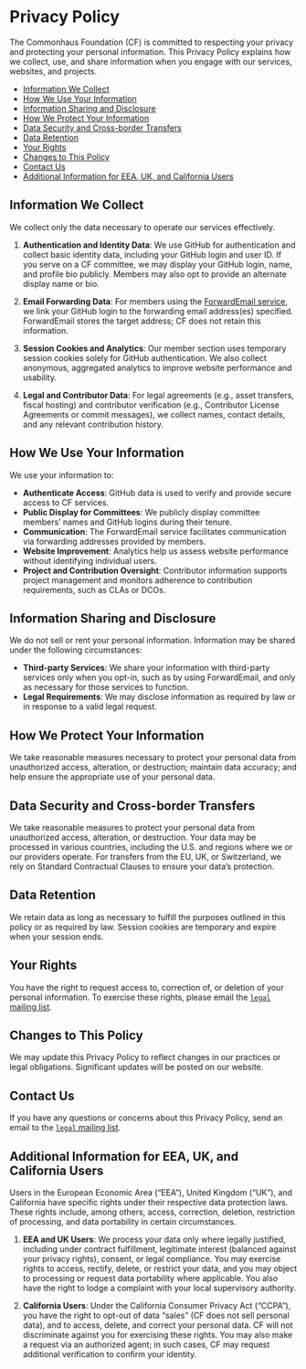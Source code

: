 # Privacy Policy

The Commonhaus Foundation (CF) is committed to respecting your privacy and protecting your personal information.
This Privacy Policy explains how we collect, use, and share information when you engage with our services, websites, and projects.

- [Information We Collect](#information-we-collect)
- [How We Use Your Information](#how-we-use-your-information)
- [Information Sharing and Disclosure](#information-sharing-and-disclosure)
- [How We Protect Your Information](#how-we-protect-your-information)
- [Data Security and Cross-border Transfers](#data-security-and-cross-border-transfers)
- [Data Retention](#data-retention)
- [Your Rights](#your-rights)
- [Changes to This Policy](#changes-to-this-policy)
- [Contact Us](#contact-us)
- [Additional Information for EEA, UK, and California Users](#additional-information-for-eea-uk-and-california-users)

## Information We Collect

We collect only the data necessary to operate our services effectively.

1. **Authentication and Identity Data**: We use GitHub for authentication and collect basic identity data, including your GitHub login and user ID.
    If you serve on a CF committee, we may display your GitHub login, name, and profile bio publicly.
    Members may also opt to provide an alternate display name or bio.

2. **Email Forwarding Data**: For members using the [ForwardEmail service](https://forwardemail.net/en/privacy), we link your GitHub login to the forwarding email address(es) specified.
    ForwardEmail stores the target address; CF does not retain this information.

3. **Session Cookies and Analytics**: Our member section uses temporary session cookies solely for GitHub authentication.
    We also collect anonymous, aggregated analytics to improve website performance and usability.

4. **Legal and Contributor Data**: For legal agreements (e.g., asset transfers, fiscal hosting) and contributor verification (e.g., Contributor License Agreements or commit messages), we collect names, contact details, and any relevant contribution history.

## How We Use Your Information

We use your information to:

- **Authenticate Access**: GitHub data is used to verify and provide secure access to CF services.
- **Public Display for Committees**: We publicly display committee members’ names and GitHub logins during their tenure.
- **Communication**: The ForwardEmail service facilitates communication via forwarding addresses provided by members.
- **Website Improvement**: Analytics help us assess website performance without identifying individual users.
- **Project and Contribution Oversight**: Contributor information supports project management and monitors adherence to contribution requirements, such as CLAs or DCOs.

## Information Sharing and Disclosure

We do not sell or rent your personal information.
Information may be shared under the following circumstances:

- **Third-party Services**: We share your information with third-party services only when you opt-in, such as by using ForwardEmail, and only as necessary for those services to function.
- **Legal Requirements**: We may disclose information as required by law or in response to a valid legal request.

## How We Protect Your Information

We take reasonable measures necessary to protect your personal data from unauthorized access, alteration, or destruction; maintain data accuracy; and help ensure the appropriate use of your personal data.

## Data Security and Cross-border Transfers

We take reasonable measures to protect your personal data from unauthorized access, alteration, or destruction.
Your data may be processed in various countries, including the U.S. and regions where we or our providers operate.
For transfers from the EU, UK, or Switzerland, we rely on Standard Contractual Clauses to ensure your data’s protection.

## Data Retention

We retain data as long as necessary to fulfill the purposes outlined in this policy or as required by law.
Session cookies are temporary and expire when your session ends.

## Your Rights

You have the right to request access to, correction of, or deletion of your personal information.
To exercise these rights, please email the [`legal` mailing list][CONTACTS.yaml].

## Changes to This Policy

We may update this Privacy Policy to reflect changes in our practices or legal obligations.
Significant updates will be posted on our website.

## Contact Us

If you have any questions or concerns about this Privacy Policy, send an email to the [`legal` mailing list][CONTACTS.yaml].

## Additional Information for EEA, UK, and California Users

Users in the European Economic Area (“EEA”), United Kingdom (“UK”), and California have specific rights under their respective data protection laws.
These rights include, among others, access, correction, deletion, restriction of processing, and data portability in certain circumstances.

1. **EEA and UK Users**: We process your data only where legally justified, including under contract fulfillment, legitimate interest (balanced against your privacy rights), consent, or legal compliance.
    You may exercise rights to access, rectify, delete, or restrict your data, and you may object to processing or request data portability where applicable.
    You also have the right to lodge a complaint with your local supervisory authority.

2. **California Users**: Under the California Consumer Privacy Act (“CCPA”), you have the right to opt-out of data “sales” (CF does not sell personal data), and to access, delete, and correct your personal data.
    CF will not discriminate against you for exercising these rights.
    You may also make a request via an authorized agent; in such cases, CF may request additional verification to confirm your identity.

[CONTACTS.yaml]: https://github.com/commonhaus/foundation/blob/main/CONTACTS.yaml
